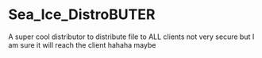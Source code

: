 # Sea_Ice_DistroBUTER

A super cool distributor to distribute file to ALL clients not very secure but I am sure it will
reach the client hahaha maybe